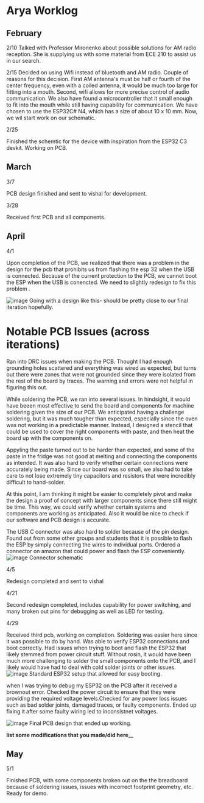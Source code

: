 # Arya Worklog


## February 

2/10
Talked with Professor Mironenko about possible solutions for AM radio reception. She is supplying us with some material from ECE 210 to assist us in our search. 

2/15
Decided on using Wifi instead of bluetooth and AM radio. Couple of reasons for this decision. First AM antenna's must be half or fourth of the center frequency, even with a coiled antenna, it would be much too large for fitting into a mouth. Second, wifi allows for more precise control of audio communication. We also have found a microcontroller that it small enough to fit into the mouth while still having capability for communication. We have chosen to use the ESP32C# N4, which has a size of about 10 x 10 mm. Now, we wil start work on our schematic. 

2/25

Finished the schemtic for the device with inspiration from the ESP32 C3 devkit. Working on PCB. 

## March 

3/7

PCB design finished and sent to vishal for development. 

3/28 

Received first PCB and all components. 


## April 


4/1 

Upon completion of the PCB, we realized that there was a problem in the design for the pcb that prohibits us from flashing the esp 32 when the USB is connected. Because of the current protection to the PCB, we cannot boot the ESP when the USB is conencted. We need to slightly redesign to fix this problem .

![image](https://user-images.githubusercontent.com/80484261/236362622-5926ef11-b2cc-488a-a95a-f1c616b738b7.png)
Going with a design like this- should be pretty close to our final iteration hopefully. 

# Notable PCB Issues (across iterations)

Ran into DRC issues when making the PCB. Thought I had enough grounding holes scattered and everything was wired as expected, but turns out there were zones that were not grounded since they were isolated from the rest of the board by traces. The warning and errors were not helpful in figuring this out.

While soldering the PCB, we ran into several issues. In hindsight, it would have beeen most effective to send the board and components for machine soldering given the size of our PCB. We anticipated having a challenge soldering, but it was much tougher than expected, especially since the oven was not working in a predictable manner. Instead, I designed a stencil that could be used to cover the right components with paste, and then heat the board up with the components on. 

Appyling the paste turned out to be harder than expected, and some of the paste in the fridge was not good at melting and connecting the components as intended. It was also hard to verify whether certain connections were accurately being made. Since our board was so small, we also had to take care to not lose extremely tiny capacitors and resistors that were incredibly difficult to hand-solder. 

At this point, I am thinking it might be easier to completely pivot and make the design a proof of concept with larger components since there still might be time. This way, we could verify whether certain systems and components are working as anticipated. Also it would be nice to check if our software and PCB design is accurate. 

The USB C connector was also hard to solder because of the pin design. Found out from some other groups and students that it is possible to flash the ESP by simply connecting the wires to individual ports. Ordered a connector on amazon that could power and flash the ESP conveniently. 
![image](https://user-images.githubusercontent.com/80484261/236362445-ed2d5cab-4dfe-48f4-8a85-dbcad461101d.png)
Connector schematic


4/5 

Redesign completed and sent to vishal 

4/21 

Second redesign completed, includes capability for power switching, and many broken out pins for debugging as well as LED for testing. 

4/29 

Received third pcb, working on completion. Soldering was easier here since it was possible to do by hand. Was able to verify ESP32 connections and boot correctly. 
Had issues when trying to boot and flash the ESP32 that likely stemmed from power circuit stuff. Without rosin, it would have been much more challenging to solder the small components onto the PCB, and I likely would have had to deal with cold solder joints or other issues. 
![image](https://user-images.githubusercontent.com/80484261/236362525-479eb3d8-2f20-47f7-96bc-f9e1c4871755.png)
Standard ESP32 setup that allowed for easy booting. 

when I was trying to debug my ESP32 on the PCB after it received a brownout error. Checked the power circuit to ensure that they were providing the required voltage levels.Checked for any power loss issues such as bad solder joints, damaged traces, or faulty components. Ended up fixing it after some faulty wiring led to inconsistnet voltages. 

![image](https://user-images.githubusercontent.com/80484261/236360332-27598976-a623-4cba-bbee-0abf6f2f250f.png)
Final PCB design that ended up working. 

______list some modifications that you made/did here________

## May

5/1

Finished PCB, with some components broken out on the the breadboard because of soldering issues, issues with incorrect footprint geometry, etc. Ready for demo. 
